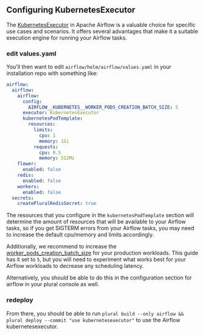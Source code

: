 ## Configuring KubernetesExecutor

The [KubernetesExecutor](https://airflow.apache.org/docs/apache-airflow/stable/core-concepts/executor/kubernetes.html) 
in Apache Airflow is a valuable choice for specific use cases and scenarios. It offers several advantages that make it a 
suitable execution engine for running your Airflow tasks.

### edit values.yaml

You'll then want to edit `airflow/helm/airflow/values.yaml` in your installation repo with something like:

```yaml
airflow:
  airflow:
    airflow:
      config:
        AIRFLOW__KUBERNETES__WORKER_PODS_CREATION_BATCH_SIZE: 5
      executor: KubernetesExecutor
      kubernetesPodTemplate:
        resources:
          limits:
            cpu: 1
            memory: 1Gi
          requests:
            cpu: 0.5
            memory: 512Mi
    flower:
      enabled: false
    redis:
      enabled: false
    workers:
      enabled: false
  secrets:
    createPluralRedisSecret: true
```

The resources that you configure in the `kubernetesPodTemplate` section will determine the amount of resources that will 
be available to your Airflow tasks, so if you get SIGTERM errors from your Airflow tasks, you may need to increase the 
default cpu/memory and limits accordingly.

Additionally, we recommend to increase the [worker_pods_creation_batch_size](https://airflow.apache.org/docs/apache-airflow-providers-cncf-kubernetes/stable/configurations-ref.html#worker-pods-creation-batch-size)
for your production workloads. This guide has it set to `5`, but you will need to experiment what works best for your 
Airflow workloads to decrease any scheduling latency.

Alternatively, you should be able to do this in the configuration section for airflow in your plural console as well.

### redeploy

From there, you should be able to run `plural build --only airflow && plural deploy --commit "use kubernetesexecutor"` 
to use the Airflow kubernetesexecutor.